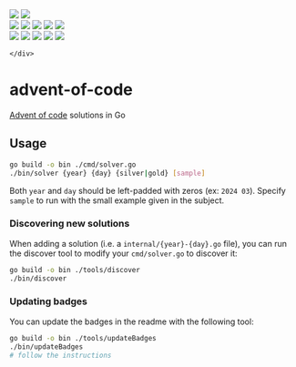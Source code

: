 <div>
	<img src="https://img.shields.io/badge/go-%2300ADD8.svg?style=for-the-badge&logo=go&logoColor=white">
	<img src="https://img.shields.io/badge/total_stars%20⭐-014-fcd34d?style=for-the-badge">
<br/>
	<div>
		<img src="https://img.shields.io/badge/2015%20⭐-00-a8a29e">
		<img src="https://img.shields.io/badge/2016%20⭐-00-a8a29e">
		<img src="https://img.shields.io/badge/2017%20⭐-00-a8a29e">
		<img src="https://img.shields.io/badge/2018%20⭐-00-a8a29e">
		<img src="https://img.shields.io/badge/2019%20⭐-00-a8a29e">
		<br>
		<img src="https://img.shields.io/badge/2020%20⭐-00-a8a29e">
		<img src="https://img.shields.io/badge/2021%20⭐-06-f4f4f5">
		<img src="https://img.shields.io/badge/2022%20⭐-00-a8a29e">
		<img src="https://img.shields.io/badge/2023%20⭐-00-a8a29e">
		<img src="https://img.shields.io/badge/2024%20⭐-08-f4f4f5">
		<br>

	</div>
</div>
<!-- ----- marker: badges ----- -->






# advent-of-code

[Advent of code](https://adventofcode.com/) solutions in Go

## Usage

```sh
go build -o bin ./cmd/solver.go
./bin/solver {year} {day} {silver|gold} [sample]
```

Both `year` and `day` should be left-padded with zeros (ex: `2024 03`).
Specify `sample` to run with the small example given in the subject.

### Discovering new solutions

When adding a solution (i.e. a `internal/{year}-{day}.go` file), you can run the discover tool
to modify your `cmd/solver.go` to discover it:

```sh
go build -o bin ./tools/discover
./bin/discover
```

### Updating badges

You can update the badges in the readme with the following tool:

```sh
go build -o bin ./tools/updateBadges
./bin/updateBadges
# follow the instructions
```
